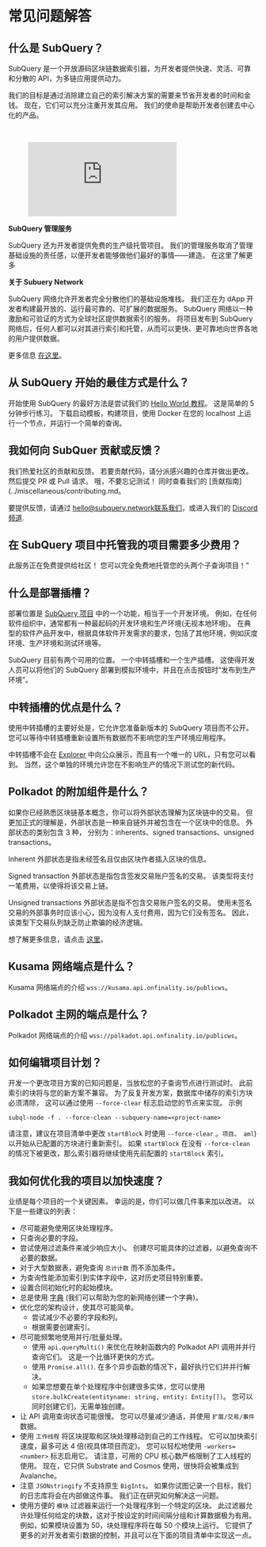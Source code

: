 # 常见问题解答

## 什么是 SubQuery？

SubQuery 是一个开放源码区块链数据索引器，为开发者提供快速、灵活、可靠和分散的 API，为多链应用提供动力。

我们的目标是通过消除建立自己的索引解决方案的需要来节省开发者的时间和金钱。 现在，它们可以充分注重开发其应用。 我们的使命是帮助开发者创建去中心化的产品。

<br/>
<figure class="video_container">
<iframe src="https://www.youtube.com/embed/gCpVz_mkWdo" title="介绍SubQuery网络：" frameborder="0" allow="accelerometer; autoplay; clipboard-write; encrypted-media; gyroscope; picture-in-picture" allowfullscree="true"></iframe>
</figure>

**SubQuery 管理服务**

SubQuery 还为开发者提供免费的生产级托管项目。 我们的管理服务取消了管理基础设施的责任感，以便开发者能够做他们最好的事情——建造。 在这里了解更多 [](/run_publish/publish.md)

**关于 Subuery Network**

SubQuery 网络允许开发者完全分散他们的基础设施堆栈。 我们正在为 dApp 开发者构建最开放的、运行最可靠的、可扩展的数据服务。 SubQuery 网络以一种激励和可验证的方式为全球社区提供数据索引的服务。 将项目发布到 SubQuery 网络后，任何人都可以对其进行索引和托管，从而可以更快、更可靠地向世界各地的用户提供数据。

更多信息 [在这里](/subquery_network/introduction.md)。

## 从 SubQuery 开始的最佳方式是什么？

开始使用 SubQuery 的最好方法是尝试我们的 [Hello World 教程](/assets/pdf/Hello_World_Lab.pdf)。 这是简单的 5 分钟步行练习。 下载启动模板，构建项目，使用 Docker 在您的 localhost 上运行一个节点，并运行一个简单的查询。

## 我如何向 SubQuer 贡献或反馈？

我们热爱社区的贡献和反馈。 若要贡献代码，请分派感兴趣的仓库并做出更改。 然后提交 PR 或 Pull 请求。 哦，不要忘记测试！ 同时查看我们的 [贡献指南](../miscellaneous/contributing.md。

要提供反馈，请通过 hello@subquery.network联系我们，或进入我们的 [Discord 频道](https://discord.com/invite/78zg8aBSMG).

## 在 SubQuery 项目中托管我的项目需要多少费用？

此服务正在免费提供给社区！ 您可以完全免费地托管您的头两个子查询项目！”

## 什么是部署插槽？

部署位置是 [SubQuery 项目](https://project.subquery.network) 中的一个功能，相当于一个开发环境。 例如，在任何软件组织中，通常都有一种最起码的开发环境和生产环境(无视本地环境)。 在典型的软件产品开发中，根据具体软件开发需求的要求，包括了其他环境，例如灰度环境、生产环境和测试环境等。

SubQuery 目前有两个可用的位置。 一个中转插槽和一个生产插槽。 这使得开发人员可以将他们的 SubQuery 部署到模拟环境中，并且在点击按钮时“发布到生产环境”。

## 中转插槽的优点是什么？

使用中转插槽的主要好处是，它允许您准备新版本的 SubQuery 项目而不公开。 您可以等待中转插槽重新设置所有数据而不影响您的生产环境应用程序。

中转插槽不会在 [Explorer](https://explorer.subquery.network/) 中向公众展示，而且有一个唯一的 URL，只有您可以看到。 当然，这个单独的环境允许您在不影响生产的情况下测试您的新代码。

## Polkadot 的附加组件是什么？

如果你已经熟悉区块链基本概念，你可以将外部状态理解为区块链中的交易。 但更加正式的理解是，外部状态是一种来自链外并被包含在一个区块中的信息。 外部状态的类别包含 3 种， 分别为：inherents、signed transactions、unsigned transactions。

Inherent 外部状态是指未经签名且仅由区块作者插入区块的信息。

Signed transaction 外部状态是指包含签发交易账户签名的交易。 该类型将支付一笔费用，以使得将该交易上链。

Unsigned transactions 外部状态是指不包含交易账户签名的交易。 使用未签名交易的外部事务时应该小心，因为没有人支付费用，因为它们没有签名。 因此，该类型下交易队列缺乏防止欺骗的经济逻辑。

想了解更多信息，请点击 [这里](https://substrate.dev/docs/en/knowledgebase/learn-substrate/extrinsics)。

## Kusama 网络端点是什么？

Kusama 网络端点的介绍 `wss://kusama.api.onfinality.io/publicws`。

## Polkadot 主网的端点是什么？

Polkadot 网络端点的介绍 `wss://polkadot.api.onfinality.io/publicws`。

## 如何编辑项目计划？

开发一个更改项目方案的已知问题是，当放松您的子查询节点进行测试时。 此前索引的块将与您的新方案不兼容。 为了反复开发方案，数据库中储存的索引方块必须清除， 这可以通过使用 `--force-clear` 标志启动您的节点来实现。 示例

```shell
subql-node -f . --force-clean --subquery-name=<project-name>
```

请注意，建议在项目清单中更改 `startBlock` 时使用 `--force-clear` 。`项目。 aml`) 以开始从已配置的方块进行重新索引。 如果 `startBlock` 在没有 `--force-clean` 的情况下被更改，那么索引器将继续使用先前配置的 `startBlock` 索引。

## 我如何优化我的项目以加快速度？

业绩是每个项目的一个关键因素。 幸运的是，你们可以做几件事来加以改进。 以下是一些建议的列表：

- 尽可能避免使用区块处理程序。
- 只查询必要的字段。
- 尝试使用过滤条件来减少响应大小。 创建尽可能具体的过滤器，以避免查询不必要的数据。
- 对于大型数据表，避免查询 `总计计数` 而不添加条件。
- 为查询性能添加索引到实体字段中，这对历史项目特别重要。
- 设置合同初始化时的起始模块。
- 总是使用 [字典](../tutorials_examples/dictionary.html#how-does-a-subquery-dictionary-work) (我们可以帮助为您的新网络创建一个字典)。
- 优化您的架构设计，使其尽可能简单。
  - 尝试减少不必要的字段和列。
  - 根据需要创建索引。
- 尽可能频繁地使用并行/批量处理。
  - 使用 `api.queryMulti()` 来优化在映射函数内的 Polkadot API 调用并并行查询它们。 这是一个比循环更快的方式。
  - 使用 `Promise.all()`. 在多个异步函数的情况下，最好执行它们并并行解决。
  - 如果您想要在单个处理程序中创建很多实体，您可以使用 `store.bulkCreate(entityname: string, entity: Entity[])`。 您可以同时创建它们，无需单独创建。
- 让 API 调用查询状态可能很慢。 您可以尽量减少通话，并使用 `扩展/交易/事件` 数据。
- 使用 `工作线程` 将区块提取和区块处理移动到自己的工作线程。 它可以加快索引速度，最多可达 4 倍(视具体项目而定)。 您可以轻松地使用 `-workers=<number>` 标志启用它。 请注意，可用的 CPU 核心数严格限制了工人线程的使用。 现在，它只供 Substrate and Cosmos 使用，很快将会被集成到 Avalanche。
- 注意 `JSONstringify` 不支持原生 `BigInts`。 如果你试图记录一个目标，我们的日志库将会在内部做这件事。 我们正在研究如何解决这一问题。
- 使用方便的 `模块` 过滤器来运行一个处理程序到一个特定的区块。 此过滤器允许处理任何给定的块数，这对于按设定的时间间隔分组和计算数据极为有用。 例如，如果模块设置为 50，块处理程序将在每 50 个模块上运行。 它提供了更多的对开发者索引数据的控制，并且可以在下面的项目清单中实现这一点。
